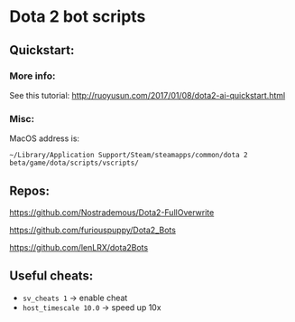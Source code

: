 # Dota 2 bot scripts

## Quickstart:



### More info:
See this tutorial: http://ruoyusun.com/2017/01/08/dota2-ai-quickstart.html

### Misc:
MacOS address is: 

`~/Library/Application Support/Steam/steamapps/common/dota 2 beta/game/dota/scripts/vscripts/`


## Repos:

https://github.com/Nostrademous/Dota2-FullOverwrite

https://github.com/furiouspuppy/Dota2_Bots

https://github.com/lenLRX/dota2Bots


## Useful cheats:
- `sv_cheats 1` -> enable cheat
- `host_timescale 10.0` -> speed up 10x
